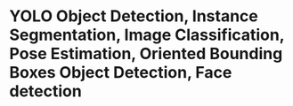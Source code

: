 # YOLO Object Detection, Instance Segmentation, Image Classification, Pose Estimation, Oriented Bounding Boxes Object Detection, Face detection
 
